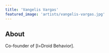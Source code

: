 ```yaml
---
title: 'Vangelis Vargas'
featured_image: 'artists/vangelis-vargas.jpg'
---
```


## About

Co-founder of [l=Droid Behavior].
